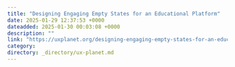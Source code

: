 ```yaml
---
title: "Designing Engaging Empty States for an Educational Platform"
date: 2025-01-29 12:37:53 +0000
dateadded: 2025-01-30 00:03:08 +0000
description: ""
link: "https://uxplanet.org/designing-engaging-empty-states-for-an-educational-platform-28ccc58cd931?source=rss----819cc2aaeee0---4"
category:
directory: _directory/ux-planet.md
---
```


